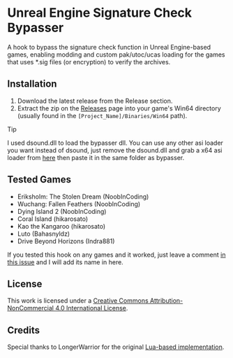 # Unreal Engine Signature Check Bypasser

A hook to bypass the signature check function in Unreal Engine-based games, enabling modding and custom pak/utoc/ucas loading for the games that uses *.sig files (or encryption) to verify the archives.

## Installation

1. Download the latest release from the Release section.
2. Extract the zip on the [Releases](https://github.com/rm-NoobInCoding/UniversalSigBypasser/releases) page into your game's Win64 directory (usually found in the `[Project_Name]/Binaries/Win64` path).


> [!TIP]
> I used dsound.dll to load the bypasser dll. You can use any other asi loader you want instead of dsound, just remove the dsound.dll and grab a x64 asi loader from [here](https://github.com/ThirteenAG/Ultimate-ASI-Loader) then paste it in the same folder as bypasser.

## Tested Games
* Eriksholm: The Stolen Dream (NoobInCoding)
* Wuchang: Fallen Feathers (NoobInCoding)
* Dying Island 2 (NoobInCoding)
* Coral Island (hikarosato)
* Kao the Kangaroo (hikarosato)
* Luto (Bahasnyldz)
* Drive Beyond Horizons (Indra881)

If you tested this hook on any games and it worked, just leave a comment [in this issue](https://github.com/rm-NoobInCoding/UniversalSigBypasser/issues/2) and I will add its name in here.

## License

This work is licensed under a [Creative Commons Attribution-NonCommercial 4.0 International License](https://creativecommons.org/licenses/by-nc/4.0/).

## Credits

Special thanks to LongerWarrior for the original [Lua-based implementation](https://gist.github.com/Buckminsterfullerene02/90077ce81c0fd908144498869f4ea288).
